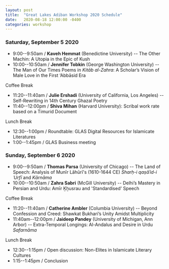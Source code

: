 ```yaml
---
layout: post
title:  "Great Lakes Adiban Workshop 2020 Schedule"
date:   2020-08-18 12:00:00 -0400
categories: workshop
---
```


### Saturday, September 5 2020

- 9:00--9:50am / **Kaveh Hemmat** (Benedictine University) -- The Other Machin: A Utopia in the Epic of Kush
- 10:00--10:50am / **Jennifer Tobkin** (George Washington University) -- The Man of Our Times Poems in *Kitāb al-Zahra*: A Scholar’s Vision of Male Love in the First ‘Abbāsid Era

Coffee Break

- 11:20--11:40am / **Julie Ershadi** (University of California, Los Angeles) -- Self-Rewriting in 14th Century Ghazal Poetry
- 11:40--12:00pm / **Shiva Mihan** (Harvard University): Scribal work rate based on a Timurid Document

Lunch Break

- 12:30--1:00pm / Roundtable: GLAS Digital Resources for Islamicate Literatures
- 1:00--1:45pm / GLAS Business meeting


### Sunday, September 6 2020

- 9:00--9:50am / **Thomas Parsa** (University of Chicago) -- The Land of Speech: Analysis of Munīr Lāhūrī's (1610-1644 CE) *Sharḥ-i qaṣāʾid-i ʿUrfī* and *Kārnāma*
- 10:00--10:50am / **Zahra Sabri** (McGill University) -- Delhi’s Mastery in Persian and Urdu: Amīr Ḵẖusrau and 'Standardised' Speech

Coffee Break

- 11:20--11:40am / **Catherine Ambler** (Columbia University) -- Beyond Confession and Creed: Shawkat Bukhari’s Unity Amidst Multiplicity
- 11:40am--12:00pm / **Jaideep Pandey** (University of Michigan, Ann Arbor) -- Extra-Temporal Longings: Al-Andalus and Desire in Urdu *Safarnāma*

Lunch Break

- 12:30--1:15pm / Open discussion: Non-Elites in Islamicate Literary Cultures
- 1:15--1:45pm / Conclusion